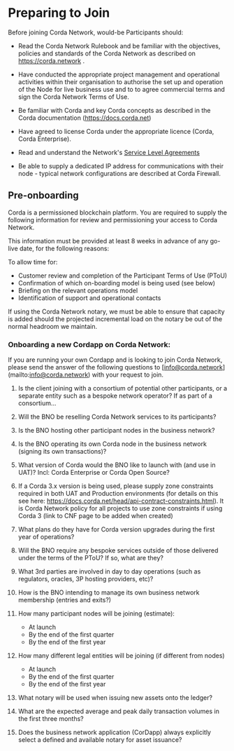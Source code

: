 # Preparing to Join

Before joining Corda Network, would-be Participants should:

* Read the Corda Network Rulebook and be familiar with the objectives, policies and standards of the Corda Network as described on https://corda.network .

* Have conducted the appropriate project management and operational activities within their organisation to authorise the set up and operation of the Node for live business use and to to agree commercial terms and sign the Corda Network Terms of Use.

* Be familiar with Corda and key Corda concepts as described in the Corda documentation (https://docs.corda.net)

* Have agreed to license Corda under the appropriate licence (Corda, Corda Enterprise). 

* Read and understand the Network's [Service Level Agreements](https://corda.network/service-levels/network-services-sla-production)

* Be able to supply a dedicated IP address for communications with their node - typical network configurations are described at Corda Firewall. 

## Pre-onboarding

Corda is a permissioned blockchain platform. You are required to supply the following information for review and permissioning your access to Corda Network.

This information must be provided at least 8 weeks in advance of any go-live date, for the following reasons:

To allow time for:
* Customer review and completion of the Participant Terms of Use (PToU)
* Confirmation of which on-boarding model is being used (see below)
* Briefing on the relevant operations model
* Identification of support and operational contacts

If using the Corda Network notary, we must be able to ensure that capacity is added should the projected incremental load on the notary be out of the normal headroom we maintain.

### Onboarding a new Cordapp on Corda Network:

If you are running your own Cordapp and is looking to join Corda Network, please send the answer of the following questions to [info@corda.network] (mailto:info@corda.network) with your request to join.

1. Is the client joining with a consortium of potential other participants, or a separate entity such as a bespoke network operator? If as part of a consortium...

2. Will the BNO be reselling Corda Network services to its participants?

3. Is the BNO hosting other participant nodes in the business network?

4. Is the BNO operating its own Corda node in the business network (signing its own transactions)?

6. What version of Corda would the BNO like to launch with (and use in UAT)? 
Incl: Corda Enterprise or Corda Open Source?

7. If a Corda 3.x version is being used, please supply zone constraints required in both UAT and Production environments (for details on this see here: https://docs.corda.net/head/api-contract-constraints.html). It is Corda Network policy for all projects to use zone constraints if using Corda 3 (link to CNF page to be added when created)

8. What plans do they have for Corda version upgrades during the first year of operations?

9. Will the BNO require any bespoke services outside of those delivered under the terms of the PToU? If so, what are they?

10. What 3rd parties are involved in day to day operations (such as regulators, oracles, 3P hosting providers, etc)?

11. How is the BNO intending to manage its own business network membership (entries and exits?)

12. How many participant nodes will be joining (estimate):
    * At launch
    * By the end of the first quarter 
    * By the end of the first year 

13. How many different legal entities will be joining (if different from nodes)
    * At launch
    * By the end of the first quarter 
    * By the end of the first year 

14. What notary will be used when issuing new assets onto the ledger?

15. What are the expected average and peak daily transaction volumes in the first three months?

16. Does the business network application (CorDapp) always explicitly select a defined and available notary for asset issuance?
